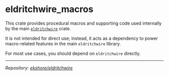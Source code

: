 # eldritchwire_macros

This crate provides procedural macros and supporting code used internally by the main [`eldritchwire`](https://github.com/ekshore/eldritchwire) crate.

It is not intended for direct use; instead, it acts as a dependency to power macro-related features in the main `eldritchwire` library.

For most use cases, you should depend on `eldritchwire` directly.

---
*Repository: [ekshore/eldritchwire](https://github.com/ekshore/eldritchwire)*
